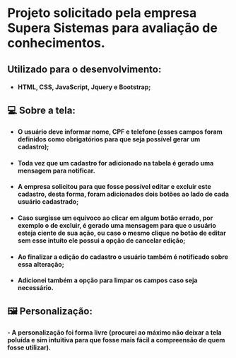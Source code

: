 # Projeto solicitado pela empresa Supera Sistemas para avaliação de conhecimentos.

## Utilizado para o desenvolvimento:
* #### HTML, CSS, JavaScript, Jquery e Bootstrap;

## :computer: Sobre a tela: 
* #### O usuário deve informar nome, CPF e telefone (esses campos foram definidos como obrigatórios para que seja possível gerar um cadastro); 
* #### Toda vez que um cadastro for adicionado na tabela é gerado uma mensagem para notificar. 
* #### A empresa solicitou para que fosse possível editar e excluir este cadastro, desta forma, foram adicionados dois botões ao lado de cada usuário cadastrado;
* #### Caso surgisse um equivoco ao clicar em algum botão errado, por exemplo o de excluir, é gerado uma mensagem para que o usuário esteja ciente de sua ação, ou caso o mesmo clique no botão de editar sem esse intuíto ele possui a opção de cancelar edição;
* #### Ao finalizar a edição do cadastro o usuário também é notificado sobre essa alteração; 
* #### Adicionei também a opção para limpar os campos caso seja necessário.

## 🖼️ Personalização:
#### - A personalização foi forma livre (procurei ao máximo não deixar a tela poluída e sim intuitiva para que fosse mais fácil a compreensão de quem fosse utilizar).


